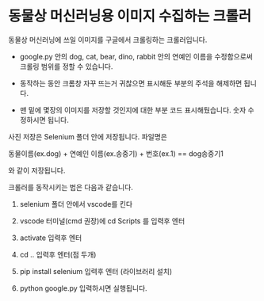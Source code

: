 # 동물상 머신러닝용 이미지 수집하는 크롤러

동물상 머신러닝에 쓰일 이미지를 구글에서 크롤링하는 크롤러입니다. 

- google.py 안의 dog, cat, bear, dino, rabbit 안의 연예인 이름을 수정함으로써 크롤링 범위를 정할 수 있습니다.

- 동작하는 동안 크롬창 자꾸 뜨는거 귀찮으면 표시해둔 부분의 주석을 해제하면 됩니다.
- 맨 밑에 몇장의 이미지를 저장할 것인지에 대한 부분 코드 표시해뒀습니다. 숫자 수정하시면 됩니다. 



사진 저장은 Selenium 폴더 안에 저장됩니다. 파일명은 

동물이름(ex.dog) + 연예인 이름(ex.송중기) + 번호(ex.1)  ==  dog송중기1

와 같이 저장됩니다.



크롤러를 동작시키는 법은 다음과 같습니다.



1. selenium 폴더 안에서 vscode를 킨다
2. vscode 터미널(cmd 권장)에 cd Scripts 를 입력후 엔터
3. activate 입력후 엔터
4. cd ..      입력후 엔터(점 두개)

5. pip install selenium      입력후 엔터 (라이브러리 설치)
6. python google.py    입력하시면 실행됩니다.